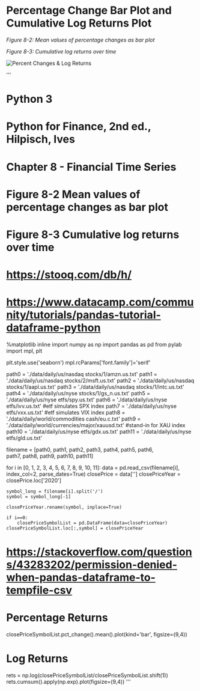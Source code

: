 # Percentage Change Bar Plot and Cumulative Log Returns Plot

*Figure 8-2: Mean values of percentage changes as bar plot*

*Figure 8-3: Cumulative log returns over time*

![Percent Changes & Log Returns](https://github.com/joe-wojniak/PythonForFinance/blob/main/8-2and8-3.PNG)

'''
# Python 3
# Python for Finance, 2nd ed., Hilpisch, Ives
# Chapter 8 - Financial Time Series
# Figure 8-2 Mean values of percentage changes as bar plot
# Figure 8-3 Cumulative log returns over time
# https://stooq.com/db/h/
# https://www.datacamp.com/community/tutorials/pandas-tutorial-dataframe-python

%matplotlib inline
import numpy as np
import pandas as pd
from pylab import mpl, plt

plt.style.use('seaborn')
mpl.rcParams['font.family']='serif'

path0 = './data/daily/us/nasdaq stocks/1/amzn.us.txt'
path1 = './data/daily/us/nasdaq stocks/2/msft.us.txt'
path2 = './data/daily/us/nasdaq stocks/1/aapl.us.txt'
path3 = './data/daily/us/nasdaq stocks/1/intc.us.txt'
path4 = './data/daily/us/nyse stocks/1/gs_n.us.txt'
path5 = './data/daily/us/nyse etfs/spy.us.txt'
path6 = './data/daily/us/nyse etfs/ivv.us.txt' #etf simulates SPX index
path7 = './data/daily/us/nyse etfs/vxx.us.txt' #etf simulates VIX index
path8 = './data/daily/world/commodities cash/eu.c.txt'
path9 = './data/daily/world/currencies/major/xauusd.txt' #stand-in for XAU index
path10 = './data/daily/us/nyse etfs/gdx.us.txt'
path11 = './data/daily/us/nyse etfs/gld.us.txt'

filename = [path0, path1, path2, path3, path4, path5, path6, \
            path7, path8, path9, path10, path11]

for i in [0, 1, 2, 3, 4, 5, 6, 7, 8, 9, 10, 11]:
    data = pd.read_csv(filename[i], index_col=2, parse_dates=True)
    closePrice = data['<CLOSE>']
    closePriceYear = closePrice.loc['2020']
    
    symbol_long = filename[i].split('/')
    symbol = symbol_long[-1]
    
    closePriceYear.rename(symbol, inplace=True)
    
    if i==0:
        closePriceSymbolList = pd.DataFrame(data=closePriceYear)
    closePriceSymbolList.loc[:,symbol] = closePriceYear


# https://stackoverflow.com/questions/43283202/permission-denied-when-pandas-dataframe-to-tempfile-csv

# Percentage Returns
closePriceSymbolList.pct_change().mean().plot(kind='bar', figsize=(9,4))

# Log Returns
rets = np.log(closePriceSymbolList/closePriceSymbolList.shift(1))
rets.cumsum().apply(np.exp).plot(figsize=(9,4))
'''
